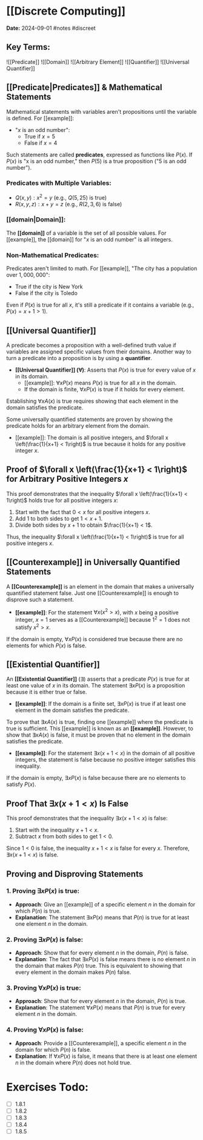 # [[Discrete Computing]]
**Date:** 2024-09-01
#notes #discreet

## Key Terms:

![[Predicate]]
![[Domain]]
![[Arbitrary Element]]
![[Quantifier]]
![[Universal Quantifier]]
## [[Predicate|Predicates]] & Mathematical Statements

Mathematical statements with variables aren't propositions until the variable is defined. For [[example]]:

- "$x$ is an odd number":
  - True if $x = 5$
  - False if $x = 4$

Such statements are called **predicates**, expressed as functions like $P(x)$. If $P(x)$ is "x is an odd number," then $P(5)$ is a true proposition ("5 is an odd number").

### Predicates with Multiple Variables:
- $Q(x, y) : x^2 = y$ (e.g., $Q(5, 25)$ is true)
- $R(x, y, z) : x + y = z$ (e.g., $R(2, 3, 6)$ is false)

### [[domain|Domain]]:
The **[[domain]]** of a variable is the set of all possible values. For [[example]], the [[domain]] for "$x$ is an odd number" is all integers.

### Non-Mathematical Predicates:
Predicates aren't limited to math. For [[example]], "The city has a population over $1,000,000$":

- True if the city is New York
- False if the city is Toledo

Even if $P(x)$ is true for all $x$, it's still a predicate if it contains a variable (e.g., $P(x) = x + 1 > 1$).

## [[Universal Quantifier]]

A predicate becomes a proposition with a well-defined truth value if variables are assigned specific values from their domains. Another way to turn a predicate into a proposition is by using a **quantifier**.

- **[[Universal Quantifier]] ($\forall$)**: Asserts that $P(x)$ is true for every value of $x$ in its domain.
  - [[example]]: $\forall x P(x)$ means $P(x)$ is true for all $x$ in the domain.
  - If the domain is finite, $\forall x P(x)$ is true if it holds for every element.

Establishing $\forall x A(x)$ is true requires showing that each element in the domain satisfies the predicate.

Some universally quantified statements are proven by showing the predicate holds for an arbitrary element from the domain.

- [[example]]: The domain is all positive integers, and $\forall x \left(\frac{1}{x+1} < 1\right)$ is true because it holds for any positive integer $x$.

## Proof of $\forall x \left(\frac{1}{x+1} < 1\right)$ for Arbitrary Positive Integers $x$

This proof demonstrates that the inequality $\forall x \left(\frac{1}{x+1} < 1\right)$ holds true for all positive integers $x$:

1. Start with the fact that $0 < x$ for all positive integers $x$.
2. Add 1 to both sides to get $1 < x + 1$.
3. Divide both sides by $x + 1$ to obtain $\frac{1}{x+1} < 1$.

Thus, the inequality $\forall x \left(\frac{1}{x+1} < 1\right)$ is true for all positive integers $x$.

## [[Counterexample]] in Universally Quantified Statements

A **[[Counterexample]]** is an element in the domain that makes a universally quantified statement false. Just one [[Counterexample]] is enough to disprove such a statement.

- **[[example]]**: For the statement $\forall x(x^2 > x)$, with $x$ being a positive integer, $x = 1$ serves as a [[Counterexample]] because $1^2 = 1$ does not satisfy $x^2 > x$.

If the domain is empty, $\forall x P(x)$ is considered true because there are no elements for which $P(x)$ is false.
## [[Existential Quantifier]]

An **[[Existential Quantifier]]** ($\exists$) asserts that a predicate $P(x)$ is true for at least one value of $x$ in its domain. The statement $\exists xP(x)$ is a proposition because it is either true or false.

- **[[example]]**: If the domain is a finite set, $\exists xP(x)$ is true if at least one element in the domain satisfies the predicate.

To prove that $\exists xA(x)$ is true, finding one [[example]] where the predicate is true is sufficient. This [[example]] is known as an **[[example]]**. However, to show that $\exists xA(x)$ is false, it must be proven that no element in the domain satisfies the predicate.

- **[[example]]**: For the statement $\exists x(x + 1 < x)$ in the domain of all positive integers, the statement is false because no positive integer satisfies this inequality.

If the domain is empty, $\exists xP(x)$ is false because there are no elements to satisfy $P(x)$.

## Proof That $\exists x (x + 1 < x)$ Is False

This proof demonstrates that the inequality $\exists x (x + 1 < x)$ is false:

1. Start with the inequality $x + 1 < x$.
2. Subtract $x$ from both sides to get $1 < 0$.

Since $1 < 0$ is false, the inequality $x + 1 < x$ is false for every $x$. Therefore, $\exists x (x + 1 < x)$ is false.

## Proving and Disproving Statements

### 1. Proving $\exists xP(x)$ is true:
- **Approach**: Give an [[example]] of a specific element $n$ in the domain for which $P(n)$ is true.
- **Explanation**: The statement $\exists xP(x)$ means that $P(n)$ is true for at least one element $n$ in the domain.

### 2. Proving $\exists xP(x)$ is false:
- **Approach**: Show that for every element $n$ in the domain, $P(n)$ is false.
- **Explanation**: The fact that $\exists xP(x)$ is false means there is no element $n$ in the domain that makes $P(n)$ true. This is equivalent to showing that every element in the domain makes $P(n)$ false.

### 3. Proving $\forall xP(x)$ is true:
- **Approach**: Show that for every element $n$ in the domain, $P(n)$ is true.
- **Explanation**: The statement $\forall xP(x)$ means that $P(n)$ is true for every element $n$ in the domain.

### 4. Proving $\forall xP(x)$ is false:
- **Approach**: Provide a [[Counterexample]], a specific element $n$ in the domain for which $P(n)$ is false.
- **Explanation**: If $\forall xP(x)$ is false, it means that there is at least one element $n$ in the domain where $P(n)$ does not hold true.

# Exercises Todo: 
- [ ] 1.8.1
- [ ] 1.8.2
- [ ] 1.8.3
- [ ] 1.8.4
- [ ] 1.8.5